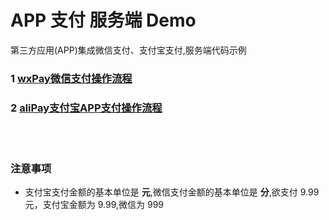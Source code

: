 # APP 支付 服务端 Demo  



第三方应用(APP)集成微信支付、支付宝支付,服务端代码示例  

### 1 [wxPay微信支付操作流程](doc/wxPay微信支付操作流程.md)  

### 2 [aliPay支付宝APP支付操作流程](doc/aliPay支付宝APP支付操作流程.md)  


​    
​    
### 注意事项    

- 支付宝支付金额的基本单位是 **元**,微信支付金额的基本单位是 **分**,欲支付 9.99元，支付宝金额为 9.99,微信为 999  



